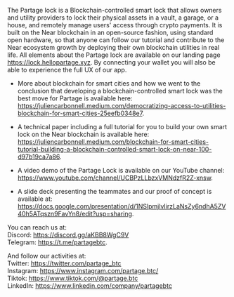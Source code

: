 The Partage lock is a Blockchain-controlled smart lock that allows owners and utility providers to lock their physical assets in a vault, a garage, or a house, and remotely manage users' access through crypto payments. It is built on the Near blockchain in an open-source fashion, using standard open hardware, so that anyone can follow our tutorial and contribute to the Near ecosystem growth by deploying their own blockchain utilities in real life. All elements about the Partage lock are available on our landing page https://lock.hellopartage.xyz. By connecting your wallet you will also be able to experience the full UX of our app.

- More about blockchain for smart cities and how we went to the conclusion that developing a blockchain-controlled smart lock was the best move for Partage is available here: https://juliencarbonnell.medium.com/democratizing-access-to-utilities-blockchain-for-smart-cities-25eefb0348e7.  

- A technical paper including a full tutorial for you to build your own smart lock on the Near blockchain is available here: https://juliencarbonnell.medium.com/blockchain-for-smart-cities-tutorial-building-a-blockchain-controlled-smart-lock-on-near-100-d97b19ca7a86.  

- A video demo of the Partage Lock is available on our YouTube channel: https://www.youtube.com/channel/UCBPzLLbzxVMNdzfR2Z-xnsw.  

- A slide deck presenting the teammates and our proof of concept is available at: https://docs.google.com/presentation/d/1NSlpmjlvIirzLaNsZy6ndhA5ZV40h5ATqszn9FavYn8/edit?usp=sharing.

You can reach us at:  
Discord: https://discord.gg/aKBB8WgC9V  
Telegram: https://t.me/partagebtc.

And follow our activities at:  
Twitter: https://twitter.com/partage_btc  
Instagram: https://www.instagram.com/partage.btc/  
Tiktok: https://www.tiktok.com/@partage.btc  
LinkedIn: https://www.linkedin.com/company/partagebtc  

